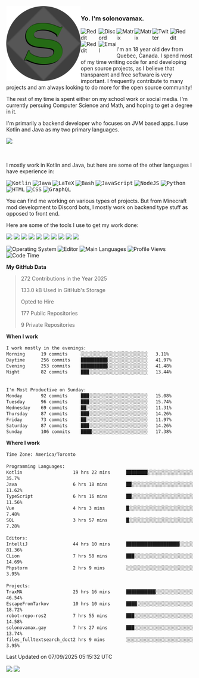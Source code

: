 <img align="left" alt="Avatar" width="200px" src="https://raw.githubusercontent.com/solonovamax/solonovamax/main/solonovamax-circle.png" />

### Yo. I'm solonovamax.

<a href="https://gitlab.com/solonovamax">
    <img align="left" alt="Reddit" width="48px" src="https://img.icons8.com/color/2x/gitlab.png">
</a>

<a href="https://discord.solonovamax.gay">
    <img align="left" alt="Discord" width="48px" src="https://img.icons8.com/color/2x/discord-logo.png">
</a>

<a href="https://matrix.to/#/@solonovamax:matrix.org?#gh-light-mode-only">
    <img align="left" alt="Matrix" width="48px" src="https://img.icons8.com/000000/material/2x/matrix-logo.png">
</a>
<a href="https://matrix.to/#/@solonovamax:matrix.org?#gh-dark-mode-only">
    <img align="left" alt="Matrix" width="48px" src="https://img.icons8.com/FFFFFF/material/2x/matrix-logo.png">
</a>

<a href="https://twitter.com/solonovamax">
    <img align="left" alt="Twitter" width="48px" src="https://img.icons8.com/color/2x/twitter.png">
</a>

<!-- <a href="https://twitch.tv/solonovamax">
    <img align="left" alt="Twitch" width="48px" src="https://img.icons8.com/color/2x/twitch.png">
</a> -->

<a href="https://reddit.com/u/solonovamax">
    <img align="left" alt="Reddit" width="48px" src="https://img.icons8.com/color/2x/reddit.png">
</a>

<a href="https://www.youtube.com/channel/UCTxCeyGu41WfEBT8mXpjHMA">
    <img align="left" alt="Reddit" width="48px" src="https://img.icons8.com/color/2x/youtube.png">
</a>

<a href="mailto:solonovamax@12oclockpoint.com">
    <img align="left" alt="Email" width="48px" src="https://img.icons8.com/fluency/2x/mail.png">
</a>

<!-- <a href="https://open.spotify.com/user/solonovamax">
    <img align="left" alt="Spotify" width="48px" src="https://img.icons8.com/color/2x/spotify.png">
</a> -->

<br/>
<br/>

I'm an 18 year old dev from Quebec, Canada.
I spend most of my time writing code for and developing open source projects, as I believe that transparent and free software is very important.
I frequently contribute to many projects and am always looking to do more for the open source community!

The rest of my time is spent either on my school work or social media. I'm currently persuing Computer Science and Math, and hoping to get a degree in it.

I'm primarily a backend developer who focuses on JVM based apps. I use Kotlin and Java as my two primary languages.


<a href="https://github.com/ryo-ma/github-profile-trophy"><img src="https://github-profile-trophy.vercel.app/?username=solonovamax&margin-w=15&row=1"/></a> 

<br/>

I mostly work in Kotlin and Java, but here are some of the other languages I have experience in:

<kbd><img height="32" alt="Kotlin" src="https://img.icons8.com/color/1x/kotlin.png"></kbd>
<kbd><img height="32" alt="Java" src="https://img.icons8.com/color/1x/java-coffee-cup-logo.png"></kbd>
<kbd><img height="32" alt="LaTeX" src="https://img.icons8.com/color/1x/latex.png"></kbd>
<kbd><img height="32" alt="Bash" src="https://img.icons8.com/color/1x/console.png"></kbd>
<kbd><img height="32" alt="JavaScript" src="https://img.icons8.com/color/1x/javascript.png"></kbd>
<kbd><img height="32" alt="NodeJS" src="https://img.icons8.com/color/1x/nodejs.png"></kbd>
<kbd><img height="32" alt="Python" src="https://img.icons8.com/color/1x/python.png"></kbd>
<kbd><img height="32" alt="HTML" src="https://img.icons8.com/color/1x/html-5.png"></kbd>
<kbd><img height="32" alt="CSS" src="https://img.icons8.com/color/1x/css3.png"></kbd>
<kbd><img height="32" alt="GraphQL" src="https://img.icons8.com/color/1x/graphql.png"></kbd>

You can find me working on various types of projects.
But from Minecraft mod development to Discord bots, I mostly work on backend type stuff as opposed to front end.

Here are some of the tools I use to get my work done:

<kbd><img height="32" src="https://img.icons8.com/color/2x/intellij-idea.png"></kbd>
<kbd><img height="32" src="https://img.icons8.com/color/2x/linux.png"></kbd>
<kbd><img height="32" src="https://img.icons8.com/fluent/2x/console.png"></kbd>
<kbd><img height="32" src="https://img.icons8.com/color/2x/open-source.png"></kbd>
<kbd><img height="32" src="https://img.icons8.com/color/2x/git.png"></kbd>
<kbd><img height="32" src="https://img.icons8.com/color/2x/docker.png"></kbd>
<kbd><img height="32" src="https://img.icons8.com/color/2x/mongodb.png"></kbd>
<kbd><img height="32" src="https://img.icons8.com/color/2x/nginx.png"></kbd>
<a href="?#gh-light-mode-only"><kbd><img height="32" src="https://img.icons8.com/metro/2x/mysql.png"></kbd></a>
<a href="?#gh-dark-mode-only"><kbd><img height="32" src="https://img.icons8.com/FFFFFF/metro/2x/mysql.png"></kbd></a>

![Operating System](https://img.shields.io/badge/OS-Arch%20Linux-informational?style=for-the-badge&logo=Arch%20Linux&logoColor=white&color=007ec6)
![Editor](https://img.shields.io/badge/Editor-IntelliJ%20Idea-informational?style=for-the-badge&logo=IntelliJ%20Idea&logoColor=white&color=007ec6)
![Main Languages](https://img.shields.io/badge/Main%20Languages-Java%20%26%20Kotlin-informational?style=for-the-badge&logo=Java&logoColor=white&color=007ec6)
![Profile Views](https://komarev.com/ghpvc/?username=solonovamax&color=blue&style=for-the-badge)
![Code Time](https://img.shields.io/endpoint?url=https://wakapi.solonovamax.gay/api/compat/shields/v1/solonovamax/interval:all_time&label=Code%20Time&style=for-the-badge&color=blue)

<!--START_SECTION:waka-->
**My GitHub Data**

> 272 Contributions in the Year 2025
> 
> 133.0 kB Used in GitHub's Storage
> 
> Opted to Hire
> 
> 177 Public Repositories
> 
> 9 Private Repositories
> 
**When I work** 

```text
I work mostly in the evenings: 
Morning      19 commits     ░░░░░░░░░░░░░░░░░░░░░░░░░   3.11% 
Daytime      256 commits    ██████████░░░░░░░░░░░░░░░   41.97% 
Evening      253 commits    ██████████░░░░░░░░░░░░░░░   41.48% 
Night        82 commits     ███░░░░░░░░░░░░░░░░░░░░░░   13.44%


I'm Most Productive on Sunday: 
Monday       92 commits     ███░░░░░░░░░░░░░░░░░░░░░░   15.08% 
Tuesday      96 commits     ███░░░░░░░░░░░░░░░░░░░░░░   15.74% 
Wednesday    69 commits     ██░░░░░░░░░░░░░░░░░░░░░░░   11.31% 
Thursday     87 commits     ███░░░░░░░░░░░░░░░░░░░░░░   14.26% 
Friday       73 commits     ██░░░░░░░░░░░░░░░░░░░░░░░   11.97% 
Saturday     87 commits     ███░░░░░░░░░░░░░░░░░░░░░░   14.26% 
Sunday       106 commits    ████░░░░░░░░░░░░░░░░░░░░░   17.38%

```


**Where I work** 

```text
Time Zone: America/Toronto

Programming Languages: 
Kotlin                   19 hrs 22 mins      ████████░░░░░░░░░░░░░░░░░   35.7% 
Java                     6 hrs 18 mins       ██░░░░░░░░░░░░░░░░░░░░░░░   11.62% 
TypeScript               6 hrs 16 mins       ██░░░░░░░░░░░░░░░░░░░░░░░   11.56% 
Vue                      4 hrs 3 mins        █░░░░░░░░░░░░░░░░░░░░░░░░   7.48% 
SQL                      3 hrs 57 mins       █░░░░░░░░░░░░░░░░░░░░░░░░   7.28%

Editors: 
IntelliJ                 44 hrs 10 mins      ████████████████████░░░░░   81.36% 
CLion                    7 hrs 58 mins       ███░░░░░░░░░░░░░░░░░░░░░░   14.69% 
Phpstorm                 2 hrs 9 mins        ░░░░░░░░░░░░░░░░░░░░░░░░░   3.95%

Projects: 
TraxMA                   25 hrs 16 mins      ███████████░░░░░░░░░░░░░░   46.54% 
EscapeFromTarkov         10 hrs 10 mins      ████░░░░░░░░░░░░░░░░░░░░░   18.72% 
robot-repo-ros2          7 hrs 55 mins       ███░░░░░░░░░░░░░░░░░░░░░░   14.58% 
solonovamax.gay          7 hrs 27 mins       ███░░░░░░░░░░░░░░░░░░░░░░   13.74% 
files_fulltextsearch_doct2 hrs 9 mins        ░░░░░░░░░░░░░░░░░░░░░░░░░   3.95%

```


 Last Updated on 07/09/2025 05:15:32 UTC
<!--END_SECTION:waka-->

<div style="white-space:nowrap;width:100%;position: relative;display: inline-block">
<img align="center" src="https://github-readme-stats.vercel.app/api?username=solonovamax&custom_title=solonovamax%27s%20Github%20Stats&langs_count=5&include_all_commits=true&count_private=true&show_icons=true&theme=github_dark"/>
<img align="center" src="https://github-readme-stats.vercel.app/api/wakatime?api_domain=wakapi.dev&username=solonovamax&range=last_30_days&custom_title=solonovamax%27s+Primary+Languages+%28Last+Month%29&langs_count=10&show_icons=true&theme=github_dark"/>
</div>
